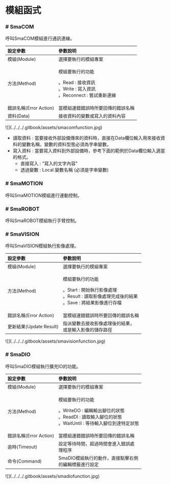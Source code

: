# 模組函式

### \# SmaCOM

呼叫SmaCOM模組進行通訊連線。

<table>
  <thead>
    <tr>
      <th style="text-align:left">設定參數</th>
      <th style="text-align:left">參數說明</th>
    </tr>
  </thead>
  <tbody>
    <tr>
      <td style="text-align:left">模組(Module)</td>
      <td style="text-align:left">選擇要執行的模組專案</td>
    </tr>
    <tr>
      <td style="text-align:left">方法(Method)</td>
      <td style="text-align:left">
        <p>模組要執行的功能</p>
        <p>。Read : 接收資訊
          <br />。Write : 寫入資訊
          <br />。Reconnect : 嘗試重新連線</p>
      </td>
    </tr>
    <tr>
      <td style="text-align:left">錯誤名稱(Error Action)</td>
      <td style="text-align:left">當模組運錯錯誤時所要回傳的錯誤名稱</td>
    </tr>
    <tr>
      <td style="text-align:left">資料(Data)</td>
      <td style="text-align:left">接收資料的變數或寫入的資料內容</td>
    </tr>
  </tbody>
</table>![](../../../.gitbook/assets/smacomfunction.jpg)

* 讀取資料 : 當要接收外部設備傳來的資料時，直接在Data欄位輸入用來接收資料的變數名稱，變數的資料型態必須為字串變數。
* 寫入資料 : 當要寫入資料到外部設備時，參考下面的範例於Data欄位輸入適當的格式。
  * 直接寫入 : "寫入的文字內容"
  * 透過變數 : Local.變數名稱 \(必須是字串變數\)

### \# SmaMOTION

呼叫SmaMOTION模組進行運動控制。

### \# SmaROBOT

呼叫SmaROBOT模組執行手臂控制。

### \# SmaVISION

呼叫SmaVISION模組執行影像處理。

<table>
  <thead>
    <tr>
      <th style="text-align:left">設定參數</th>
      <th style="text-align:left">參數說明</th>
    </tr>
  </thead>
  <tbody>
    <tr>
      <td style="text-align:left">模組(Module)</td>
      <td style="text-align:left">選擇要執行的模組專案</td>
    </tr>
    <tr>
      <td style="text-align:left">方法(Method)</td>
      <td style="text-align:left">
        <p>模組要執行的功能</p>
        <p>。Start : 開始執行影像處理
          <br />。Result : 讀取影像處理完成後的結果
          <br />。Save : 將結果影像進行存檔</p>
      </td>
    </tr>
    <tr>
      <td style="text-align:left">錯誤名稱(Error Action)</td>
      <td style="text-align:left">當模組運錯錯誤時所要回傳的錯誤名稱</td>
    </tr>
    <tr>
      <td style="text-align:left">更新結果(Update Result)</td>
      <td style="text-align:left">指派變數去接收影像處理後的結果，
        <br />或是輸入影像的儲存路徑</td>
    </tr>
  </tbody>
</table>![](../../../.gitbook/assets/smavisionfunction.jpg)

### \# SmaDIO

呼叫SmaDIO模組執行擴充IO的功能。

<table>
  <thead>
    <tr>
      <th style="text-align:left">設定參數</th>
      <th style="text-align:left">參數說明</th>
    </tr>
  </thead>
  <tbody>
    <tr>
      <td style="text-align:left">模組(Module)</td>
      <td style="text-align:left">選擇要執行的模組專案</td>
    </tr>
    <tr>
      <td style="text-align:left">方法(Method)</td>
      <td style="text-align:left">
        <p>模組要執行的功能</p>
        <p>。WriteDO : 編輯輸出腳位的狀態
          <br />。ReadDI : 讀取輸入腳位的狀態
          <br />。WaitUntil : 等待輸入腳位到達特定狀態</p>
      </td>
    </tr>
    <tr>
      <td style="text-align:left">錯誤名稱(Error Action)</td>
      <td style="text-align:left">當模組運錯錯誤時所要回傳的錯誤名稱</td>
    </tr>
    <tr>
      <td style="text-align:left">逾時(Timeout)</td>
      <td style="text-align:left">設定等待時間，超過時間會進入錯誤處
        <br />理程序</td>
    </tr>
    <tr>
      <td style="text-align:left">命令(Command)</td>
      <td style="text-align:left">SmaDIO模組執行的動作，直接點擊右側
        <br />的編輯標籤進行設定</td>
    </tr>
  </tbody>
</table>![](../../../.gitbook/assets/smadiofunction.jpg)

